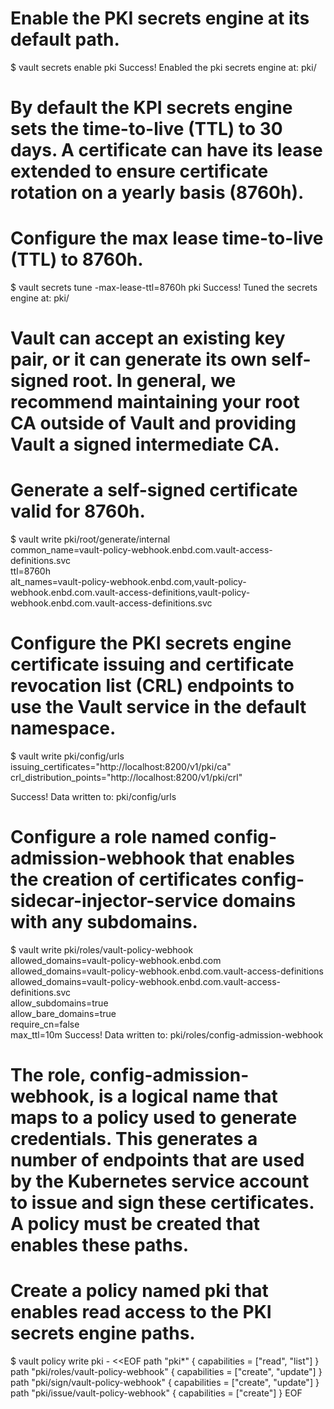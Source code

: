 # Enable the PKI secrets engine at its default path.
$ vault secrets enable pki
Success! Enabled the pki secrets engine at: pki/

# By default the KPI secrets engine sets the time-to-live (TTL) to 30 days. A certificate can have its lease extended to ensure certificate rotation on a yearly basis (8760h). 
# Configure the max lease time-to-live (TTL) to 8760h.
$ vault secrets tune -max-lease-ttl=8760h pki
Success! Tuned the secrets engine at: pki/

# Vault can accept an existing key pair, or it can generate its own self-signed root. In general, we recommend maintaining your root CA outside of Vault and providing Vault a signed intermediate CA.
# Generate a self-signed certificate valid for 8760h.
$ vault write pki/root/generate/internal \
common_name=vault-policy-webhook.enbd.com.vault-access-definitions.svc \
ttl=8760h \
alt_names=vault-policy-webhook.enbd.com,vault-policy-webhook.enbd.com.vault-access-definitions,vault-policy-webhook.enbd.com.vault-access-definitions.svc

# Configure the PKI secrets engine certificate issuing and certificate revocation list (CRL) endpoints to use the Vault service in the default namespace.
$ vault write pki/config/urls \
    issuing_certificates="http://localhost:8200/v1/pki/ca" \
    crl_distribution_points="http://localhost:8200/v1/pki/crl"

Success! Data written to: pki/config/urls

# Configure a role named config-admission-webhook that enables the creation of certificates  config-sidecar-injector-service domains with any subdomains.
$ vault write pki/roles/vault-policy-webhook \
 allowed_domains=vault-policy-webhook.enbd.com \
 allowed_domains=vault-policy-webhook.enbd.com.vault-access-definitions \
 allowed_domains=vault-policy-webhook.enbd.com.vault-access-definitions.svc \
 allow_subdomains=true \
 allow_bare_domains=true \
 require_cn=false \
 max_ttl=10m
 Success! Data written to: pki/roles/config-admission-webhook

# The role, config-admission-webhook, is a logical name that maps to a policy used to generate credentials. This generates a number of endpoints that are used by the Kubernetes service account to issue and sign these certificates. A policy must be created that enables these paths.
# Create a policy named pki that enables read access to the PKI secrets engine paths.
$ vault policy write pki - <<EOF
path "pki*"                                 { capabilities = ["read", "list"] }
path "pki/roles/vault-policy-webhook"   { capabilities = ["create", "update"] }
path "pki/sign/vault-policy-webhook"    { capabilities = ["create", "update"] }
path "pki/issue/vault-policy-webhook"   { capabilities = ["create"] }
EOF
